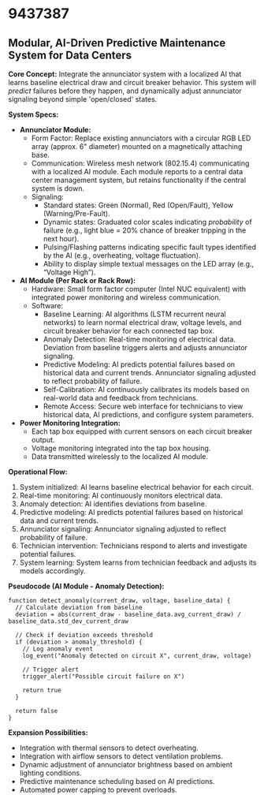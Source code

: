 # 9437387

## Modular, AI-Driven Predictive Maintenance System for Data Centers

**Core Concept:** Integrate the annunciator system with a localized AI that learns baseline electrical draw and circuit breaker behavior. This system will *predict* failures before they happen, and dynamically adjust annunciator signaling beyond simple 'open/closed' states.

**System Specs:**

*   **Annunciator Module:**
    *   Form Factor: Replace existing annunciators with a circular RGB LED array (approx. 6" diameter) mounted on a magnetically attaching base.
    *   Communication: Wireless mesh network (802.15.4) communicating with a localized AI module.  Each module reports to a central data center management system, but retains functionality if the central system is down.
    *   Signaling:
        *   Standard states: Green (Normal), Red (Open/Fault), Yellow (Warning/Pre-Fault).
        *   Dynamic states: Graduated color scales indicating *probability* of failure (e.g., light blue = 20% chance of breaker tripping in the next hour).
        *   Pulsing/Flashing patterns indicating specific fault types identified by the AI (e.g., overheating, voltage fluctuation).
        *   Ability to display simple textual messages on the LED array (e.g., “Voltage High”).
*   **AI Module (Per Rack or Rack Row):**
    *   Hardware:  Small form factor computer (Intel NUC equivalent) with integrated power monitoring and wireless communication.
    *   Software:
        *   Baseline Learning:  AI algorithms (LSTM recurrent neural networks) to learn normal electrical draw, voltage levels, and circuit breaker behavior for each connected tap box.
        *   Anomaly Detection:  Real-time monitoring of electrical data.  Deviation from baseline triggers alerts and adjusts annunciator signaling.
        *   Predictive Modeling:  AI predicts potential failures based on historical data and current trends.  Annunciator signaling adjusted to reflect probability of failure.
        *   Self-Calibration: AI continuously calibrates its models based on real-world data and feedback from technicians.
        *   Remote Access:  Secure web interface for technicians to view historical data, AI predictions, and configure system parameters.
*   **Power Monitoring Integration:**
    *   Each tap box equipped with current sensors on each circuit breaker output.
    *   Voltage monitoring integrated into the tap box housing.
    *   Data transmitted wirelessly to the localized AI module.

**Operational Flow:**

1.  System initialized: AI learns baseline electrical behavior for each circuit.
2.  Real-time monitoring: AI continuously monitors electrical data.
3.  Anomaly detection:  AI identifies deviations from baseline.
4.  Predictive modeling: AI predicts potential failures based on historical data and current trends.
5.  Annunciator signaling:  Annunciator signaling adjusted to reflect probability of failure.
6.  Technician intervention: Technicians respond to alerts and investigate potential failures.
7.  System learning: System learns from technician feedback and adjusts its models accordingly.

**Pseudocode (AI Module - Anomaly Detection):**

```
function detect_anomaly(current_draw, voltage, baseline_data) {
  // Calculate deviation from baseline
  deviation = abs(current_draw - baseline_data.avg_current_draw) / baseline_data.std_dev_current_draw

  // Check if deviation exceeds threshold
  if (deviation > anomaly_threshold) {
    // Log anomaly event
    log_event("Anomaly detected on circuit X", current_draw, voltage)

    // Trigger alert
    trigger_alert("Possible circuit failure on X")

    return true
  }

  return false
}
```

**Expansion Possibilities:**

*   Integration with thermal sensors to detect overheating.
*   Integration with airflow sensors to detect ventilation problems.
*   Dynamic adjustment of annunciator brightness based on ambient lighting conditions.
*   Predictive maintenance scheduling based on AI predictions.
*   Automated power capping to prevent overloads.
